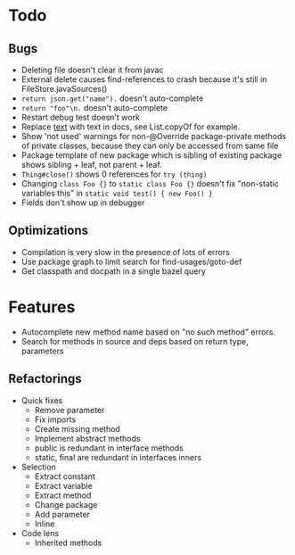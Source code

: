 # Todo

## Bugs 
- Deleting file doesn't clear it from javac
- External delete causes find-references to crash because it's still in FileStore.javaSources()
- `return json.get("name").` doesn't auto-complete
- `return "foo"\n.` doesn't auto-complete
- Restart debug test doesn't work
- Replace <a href=...>text</a> with text in docs, see List.copyOf for example.
- Show 'not used' warnings for non-@Override package-private methods of private classes, because they can only be accessed from same file
- Package template of new package which is sibling of existing package shows sibling + leaf, not parent + leaf.
- `Thing#close()` shows 0 references for `try (thing)`
- Changing `class Foo {}` to `static class Foo {}` doesn't fix "non-static variables this" in `static void test() { new Foo() }`
- Fields don't show up in debugger

## Optimizations
- Compilation is very slow in the presence of lots of errors
- Use package graph to limit search for find-usages/goto-def
- Get classpath and docpath in a single bazel query

# Features
- Autocomplete new method name based on "no such method" errors.
- Search for methods in source and deps based on return type, parameters

## Refactorings
- Quick fixes
    - Remove parameter
    - Fix imports
    - Create missing method
    - Implement abstract methods
    - public is redundant in interface methods
    - static, final are redundant in interfaces inners
- Selection
    - Extract constant
    - Extract variable
    - Extract method
    - Change package
    - Add parameter
    - Inline
- Code lens
    - Inherited methods